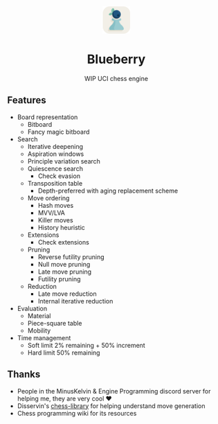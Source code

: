 <div align="center">

  <img src="https://github.com/citrus610/blueberry/blob/main/logo.png" width=12.5% height=12.5%>
  <h1>Blueberry</h1>
  WIP UCI chess engine

</div>

## Features
- Board representation
  - Bitboard
  - Fancy magic bitboard
- Search
  - Iterative deepening
  - Aspiration windows
  - Principle variation search
  - Quiescence search
    - Check evasion
  - Transposition table
    - Depth-preferred with aging replacement scheme
  - Move ordering
    - Hash moves
    - MVV/LVA
    - Killer moves
    - History heuristic
  - Extensions
    - Check extensions
  - Pruning
    - Reverse futility pruning
    - Null move pruning
    - Late move pruning
    - Futility pruning
  - Reduction
    - Late move reduction
    - Internal iterative reduction
- Evaluation
  - Material
  - Piece-square table
  - Mobility
- Time management
  - Soft limit 2% remaining + 50% increment
  - Hard limit 50% remaining

## Thanks
- People in the MinusKelvin & Engine Programming discord server for helping me, they are very cool ❤️
- Disservin's [chess-library](https://github.com/Disservin/chess-library) for helping understand move generation
- Chess programming wiki for its resources
